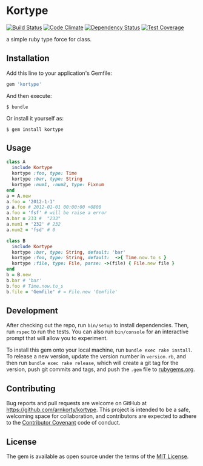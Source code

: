 # Kortype
[![Build
Status](https://travis-ci.org/arnkorty/kortype.svg?branch=master)](https://travis-ci.org/arnkorty/kortype)     [![Code Climate](https://codeclimate.com/github/arnkorty/kortype/badges/gpa.svg)](https://codeclimate.com/github/arnkorty/kortype) [![Dependency Status](https://gemnasium.com/arnkorty/kortype.svg)](https://gemnasium.com/arnkorty/kortype) [![Test Coverage](https://codeclimate.com/github/arnkorty/kortype/badges/coverage.svg)](https://codeclimate.com/github/arnkorty/kortype/coverage)

a simple ruby type force for class.

## Installation

Add this line to your application's Gemfile:

```ruby
gem 'kortype'
```

And then execute:

    $ bundle

Or install it yourself as:

    $ gem install kortype

## Usage
```ruby
class A
  include Kortype
  kortype :foo, type: Time
  kortype :bar, type: String
  kortype :num1, :num2, type: Fixnum
end
a = A.new
a.foo = '2012-1-1'
p a.foo # 2012-01-01 00:00:00 +0800
a.foo = 'fsf' # will be raise a error
a.bar = 233 #  "233"
a.num1 = '232' # 232
a.num2 = 'fsd' # 0
```

```ruby
class B
  include Kortype
  kortype :bar, type: String, default: 'bar'
  kortype :foo, type: String, default:  ->{ Time.now.to_s }
  kortype :file, type: File, parse: ->(file) { File.new file }
end
b = B.new
b.bar # 'bar'
b.foo # Time.now.to_s
b.file = 'Gemfile' # = File.new 'Gemfile'
```

## Development

After checking out the repo, run `bin/setup` to install dependencies. Then, run `rspec` to run the tests. You can also run `bin/console` for an interactive prompt that will allow you to experiment.

To install this gem onto your local machine, run `bundle exec rake install`. To release a new version, update the version number in `version.rb`, and then run `bundle exec rake release`, which will create a git tag for the version, push git commits and tags, and push the `.gem` file to [rubygems.org](https://rubygems.org).

## Contributing

Bug reports and pull requests are welcome on GitHub at https://github.com/arnkorty/kortype. This project is intended to be a safe, welcoming space for collaboration, and contributors are expected to adhere to the [Contributor Covenant](https://github.com/arnkorty/kortype/graphs/contributors) code of conduct.


## License

The gem is available as open source under the terms of the [MIT License](http://opensource.org/licenses/MIT).
